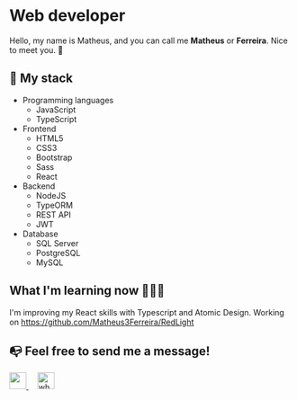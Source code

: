 # Web developer

Hello, my name is Matheus, and you can call me **Matheus** or **Ferreira**. Nice to meet you. 👋

## 🚀 My stack

- Programming languages
    - JavaScript
    - TypeScript
- Frontend
    - HTML5
    - CSS3
    - Bootstrap
    - Sass
    - React
- Backend
    - NodeJS
    - TypeORM
    - REST API
    - JWT
- Database
    - SQL Server
    - PostgreSQL
    - MySQL

## What I'm learning now 👨🏻‍💻

I'm improving my React skills with Typescript and Atomic Design. Working on https://github.com/Matheus3Ferreira/RedLight

## 📭 Feel free to send me a message! 

<a href="https://www.linkedin.com/in/matheus-da-silva-ferreira-84b83519a/"> 
    <img src="https://upload.wikimedia.org/wikipedia/commons/c/c9/Linkedin.svg" width="30" height="30" />
</a>&nbsp;&nbsp;&nbsp;
<a href="https://wa.me/05513920004406">
    <img src="https://upload.wikimedia.org/wikipedia/commons/6/6b/WhatsApp.svg" width="30" alt="whatsapp logo" />
</a>